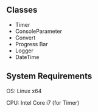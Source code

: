 
Classes
-------

* Timer
* ConsoleParameter
* Convert
* Progress Bar
* Logger
* DateTime

System Requirements
-------------------

 OS: Linux x64

CPU: Intel Core i7 (for Timer)

